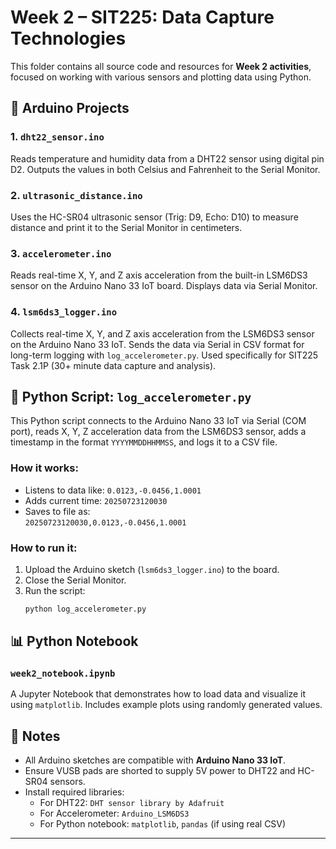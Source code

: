 # Week 2 – SIT225: Data Capture Technologies

This folder contains all source code and resources for **Week 2 activities**, focused on working with various sensors and plotting data using Python.

## 🔧 Arduino Projects

### 1. `dht22_sensor.ino`
Reads temperature and humidity data from a DHT22 sensor using digital pin D2. Outputs the values in both Celsius and Fahrenheit to the Serial Monitor.

### 2. `ultrasonic_distance.ino`
Uses the HC-SR04 ultrasonic sensor (Trig: D9, Echo: D10) to measure distance and print it to the Serial Monitor in centimeters.

### 3. `accelerometer.ino`
Reads real-time X, Y, and Z axis acceleration from the built-in LSM6DS3 sensor on the Arduino Nano 33 IoT board. Displays data via Serial Monitor.

### 4. `lsm6ds3_logger.ino`
Collects real-time X, Y, and Z axis acceleration from the LSM6DS3 sensor on the Arduino Nano 33 IoT. Sends the data via Serial in CSV format for long-term logging with `log_accelerometer.py`. Used specifically for SIT225 Task 2.1P (30+ minute data capture and analysis).

## 🐍 Python Script: `log_accelerometer.py`

This Python script connects to the Arduino Nano 33 IoT via Serial (COM port), reads X, Y, Z acceleration data from the LSM6DS3 sensor, adds a timestamp in the format `YYYYMMDDHHMMSS`, and logs it to a CSV file.

### How it works:
- Listens to data like: `0.0123,-0.0456,1.0001`
- Adds current time: `20250723120030`
- Saves to file as:  
  `20250723120030,0.0123,-0.0456,1.0001`

### How to run it:
1. Upload the Arduino sketch (`lsm6ds3_logger.ino`) to the board.
2. Close the Serial Monitor.
3. Run the script:
   ```bash
   python log_accelerometer.py


## 📊 Python Notebook

### `week2_notebook.ipynb`
A Jupyter Notebook that demonstrates how to load data and visualize it using `matplotlib`. Includes example plots using randomly generated values.

## 📝 Notes

- All Arduino sketches are compatible with **Arduino Nano 33 IoT**.
- Ensure VUSB pads are shorted to supply 5V power to DHT22 and HC-SR04 sensors.
- Install required libraries:
  - For DHT22: `DHT sensor library by Adafruit`
  - For Accelerometer: `Arduino_LSM6DS3`
  - For Python notebook: `matplotlib`, `pandas` (if using real CSV)

---
